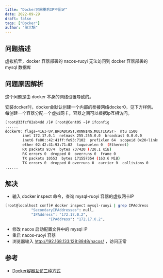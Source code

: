 ```yaml
---
title: "Docker容器重启IP不固定"
date: 2022-09-29
draft: false
tags: ["Docker"]
author: "张大锅"
---
```


## 问题描述

虚拟机里，docker 容器部署的 nacos-ruoyi 无法访问到 docker 容器部署的 mysql 数据库

## 问题原因解析

这个问题是由 docker 本身的网络设置导致的。

安装docker时，docker会默认创建一个内部的桥接网络docker0，见下方样例。每创建一个容器分配一个虚拟网卡，容器之间可以根据ip互相访问。
``` sh
[root@33fcf82ab4dd /]# [root@CentOS ~]# ifconfig
......
docker0: flags=4163<UP,BROADCAST,RUNNING,MULTICAST>  mtu 1500
        inet 172.17.0.1  netmask 255.255.0.0  broadcast 0.0.0.0
        inet6 fe80::42:41ff:fe93:7102  prefixlen 64  scopeid 0x20<link>
        ether 02:42:41:93:71:02  txqueuelen 0  (Ethernet)
        RX packets 9374  bytes 737420 (720.1 KiB)
        RX errors 0  dropped 0  overruns 0  frame 0
        TX packets 10553  bytes 171557354 (163.6 MiB)
        TX errors 0  dropped 0 overruns 0  carrier 0  collisions 0
......

```

## 解决

- 输入 docker inspect 命令，查询 mysql-ruoyi 容器的虚拟网卡IP
``` sh
[root@localhost conf]# docker inspect mysql-ruoyi | grep IPAddress
            "SecondaryIPAddresses": null,
            "IPAddress": "172.17.0.2",
                    "IPAddress": "172.17.0.2",
```
- 修改 nacos 启动配置文件中的 mysql IP
- 重启 nacos-ruoyi 容器
- 浏览器输入 http://192.168.133.128:8848/nacos/ ，访问正常

## 参考

- [Docker容器互访三种方式](https://www.cnblogs.com/shenh/p/9714547.html)
